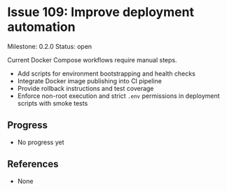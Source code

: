 # Issue 109: Improve deployment automation
Milestone: 0.2.0
Status: open


Current Docker Compose workflows require manual steps.

- Add scripts for environment bootstrapping and health checks
- Integrate Docker image publishing into CI pipeline
- Provide rollback instructions and test coverage
- Enforce non-root execution and strict `.env` permissions in deployment scripts with smoke tests

## Progress

- No progress yet

## References

- None
